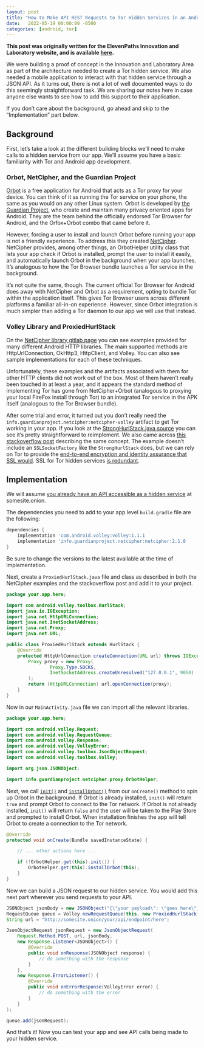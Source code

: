 ```yaml
---
layout: post
title: "How to Make API REST Requests to Tor Hidden Services in an Android APK"
date:   2022-05-19 00:00:00 -0500
categories: [android, tor]
---
```


**This post was originally written for the ElevenPaths Innovation and
Laboratory website, and is available
[here](https://business.blogthinkbig.com/api-rest-requests-tor-hidden-services-android-apk/).**

We were building a proof of concept in the Innovation and Laboratory Area as
part of the architecture needed to create a Tor hidden service. We also needed
a mobile application to interact with that hidden service through a JSON API.
As it turns out, there is not a lot of well documented ways to do this
seemingly straightforward task. We are sharing our notes here in case anyone
else wants to see how to add this support to their application.

If you don’t care about the background, go ahead and skip to the
“Implementation” part below.

## Background

First, let’s take a look at the different building blocks we’ll need to make
calls to a hidden service from our app. We’ll assume you have a basic
familiarity with Tor and Android app development.

### Orbot, NetCipher, and the Guardian Project

[Orbot](https://guardianproject.info/apps/orbot/) is a free application for
Android that acts as a Tor proxy for your device. You can think of it as
running the Tor service on your phone, the same as you would on any other Linux
system. Orbot is developed by [the Guardian
Project](https://guardianproject.info/), who create and maintain many privacy
oriented apps for Android. They are the team behind the officially endorsed Tor
Browser for Android, and the Orfox+Orbot combo that came before it.

However, forcing a user to install and launch Orbot before running your app is
not a friendly experience. To address this they created
[NetCipher](https://guardianproject.info/code/netcipher/). NetCipher provides,
among other things, an OrbotHelper utility class that lets your app check if
Orbot is installed, prompt the user to install it easily, and automatically
launch Orbot in the background when your app launches. It’s analogous to how
the Tor Browser bundle launches a Tor service in the background.

It’s not quite the same, though. The current official Tor Browser for Android
does away with NetCipher and Orbot as a requirement, opting to bundle Tor
within the application itself. This gives Tor Browser users across different
platforms a familiar all-in-on experience. However, since Orbot integration is
much simpler than adding a Tor daemon to our app we will use that instead.

### Volley Library and ProxiedHurlStack

On the [NetCipher library gitlab
page](https://gitlab.com/guardianproject/NetCipher/-/tree/master/) you can see
examples provided for many different Android HTTP libraries. The main supported
methods are HttpUrlConnection, OkHttp3, HttpClient, and Volley. You can also
see sample implementations for each of these techniques.

Unfortunately, these examples and the artifacts associated with them for other
HTTP clients did not work out of the box. Most of them haven’t really been
touched in at least a year, and it appears the standard method of implementing
Tor has gone from NetCipher+Orbot (analogous to proxying your local FireFox
install through Tor) to an integrated Tor service in the APK itself (analogous
to the Tor Browser bundle).

After some trial and error, it turned out you don’t really need the
`info.guardianproject.netcipher:netcipher-volley` artifact to get Tor working
in your app. If you look at the [StrongHurlStack.java
source](https://gitlab.com/guardianproject/NetCipher/-/blob/master/netcipher-volley/src/info/guardianproject/netcipher/client/StrongHurlStack.java)
you can see it’s pretty straightforward to reimplement. We also came across
[this stackoverflow
post](https://stackoverflow.com/questions/23914407/volley-behind-a-proxy-server)
describing the same concept. The example doesn’t include an `SSLSocketFactory`
like the `StrongHurlStack` does, but we can rely on Tor to provide the
[end-to-end encryption and identity assurance that SSL
would](https://2019.www.torproject.org/docs/onion-services.html.en). SSL for
Tor hidden services [is
redundant](https://blog.torproject.org/facebook-hidden-services-and-https-certs?page=1).

## Implementation

We will assume [you already have an API accessible as a hidden
service](https://jordan-wright.com/blog/2014/10/06/creating-tor-hidden-services-with-python/)
at somesite.onion.

The dependencies you need to add to your app level `build.gradle` file are the
following:

```gradle
dependencies {
    implementation 'com.android.volley:volley:1.1.1
    implementation 'info.guardianproject.netcipher:netcipher:2.1.0
}
```

Be sure to change the versions to the latest available at the time of
implementation.

Next, create a `ProxiedHurlStack.java` file and class as described in both the
NetCipher examples and the stackoverflow post and add it to your project.

```java
package your.app.here;

import com.android.volley.toolbox.HurlStack;
import java.io.IOException;
import java.net.HttpURLConnection;
import java.net.InetSocketAddress;
import java.net.Proxy;
import java.net.URL;

public class ProxiedHurlStack extends HurlStack {
    @Override
    protected HttpUrlConnection createConnection(URL url) throws IOException {
        Proxy proxy = new Proxy(
                Proxy.Type.SOCKS,
                InetSocketAddress.createUnresolved("127.0.0.1", 9050)
        );
        return (HttpURLConnection) url.openConnection(proxy);
    }
}
```

Now in our `MainActivity.java` file we can import all the relevant libraries.

```java
package your.app.here;

import com.android.volley.Request;
import com.android.volley.RequestQueue;
import com.android.volley.Response;
import com.android.volley.VolleyError;
import com.android.volley.toolbox.JsonObjectRequest;
import com.android.volley.toolbox.Volley;

import org.json.JSONObject;

import info.guardianproject.netcipher.proxy.OrbotHelper;
```

Next, we call
[`init()`](https://github.com/guardianproject/NetCipher/blob/master/libnetcipher/src/info/guardianproject/netcipher/proxy/OrbotHelper.java#L534)
and
[`installOrbot()`](https://github.com/guardianproject/NetCipher/blob/master/libnetcipher/src/info/guardianproject/netcipher/proxy/OrbotHelper.java#L576)
from our `onCreate()` method to spin up Orbot in the background. If Orbot is
already installed, `init()` will return `true` and prompt Orbot to connect to
the Tor network. If Orbot is not already installed, `init()` will return
`false` and the user will be taken to the Play Store and prompted to install
Orbot.  When installation finishes the app will tell Orbot to create a
connection to the Tor network.

```java
@Override
protected void onCreate(Bundle savedInstanceState) {

    // ... other actions here ...

    if (!OrbotHelper.get(this).init()) {
        OrbotHelper.get(this).installOrbot(this);
    }
}
```

Now we can build a JSON request to our hidden service. You would add this next
part wherever you send requests to your API.

```java
JSONObject jsonBody = new JSONObject("{\"your payload\": \"goes here\"}");
RequestQueue queue = Volley.newRequestQueue(this, new ProxiedHurlStack());
String url = "http://somesite.onion/your/api/endpoint/here";

JsonObjectRequest jsonRequest = new JsonObjectRequest(
    Request.Method.POST, url, jsonBody,
    new Response.Listener<JSONObject>() {
        @Override
        public void onResponse(JSONObject response) {
            // do something with the response
        }
    },
    new Response.ErrorListener() {
        @Override
        public void onErrorResponse(VolleyError error) {
            // do something with the error
        }
    }
);

queue.add(jsonRequest);
```

And that’s it! Now you can test your app and see API calls being made to your
hidden service.

